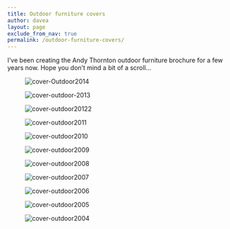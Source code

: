 ```yaml
---
title: Outdoor furniture covers
author: davea
layout: page
exclude_from_nav: true
permalink: /outdoor-furniture-covers/
---
```

I&#8217;ve been creating the Andy Thornton outdoor furniture brochure for a few years now. Hope you don&#8217;t mind a bit of a scroll…

<figure><img src="../images/cover-Outdoor2014.jpg" alt="cover-Outdoor2014" /></figure>
<figure><img src="../images/cover-outdoor-2013.jpg" alt="cover-outdoor-2013" /></figure>
<figure><img src="../images/cover-outdoor20122.jpg" alt="cover-outdoor20122" /></figure>
<figure><img src="../images/cover-outdoor2011.jpg" alt="cover-outdoor2011" /></figure>
<figure><img src="../images/cover-outdoor2010.jpg" alt="cover-outdoor2010" /></figure>
<figure><img src="../images/cover-outdoor2009.jpg" alt="cover-outdoor2009" /></figure>
<figure><img src="../images/cover-outdoor2008.jpg" alt="cover-outdoor2008" /></figure>
<figure><img src="../images/cover-outdoor2007.jpg" alt="cover-outdoor2007" /></figure>
<figure><img src="../images/cover-outdoor2006.jpg" alt="cover-outdoor2006" /></figure>
<figure><img src="../images/cover-outdoor2005.jpg" alt="cover-outdoor2005" /></figure>
<figure><img src="../images/cover-outdoor2004.jpg" alt="cover-outdoor2004" /></figure>
